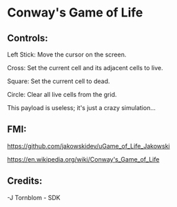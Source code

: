 # Conway's Game of Life

## Controls:

Left Stick: Move the cursor on the screen.

Cross: Set the current cell and its adjacent cells to live.

Square: Set the current cell to dead.

Circle: Clear all live cells from the grid.


This payload is useless; it's just a crazy simulation...


## FMI:

https://github.com/jakowskidev/uGame_of_Life_Jakowski

https://en.wikipedia.org/wiki/Conway's_Game_of_Life

## Credits:

-J Tornblom - SDK
